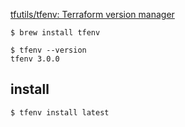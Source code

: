 [tfutils/tfenv: Terraform version manager](https://github.com/tfutils/tfenv)


```
$ brew install tfenv

$ tfenv --version
tfenv 3.0.0
```


## install

```
$ tfenv install latest
```
